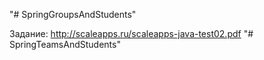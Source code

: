 "# SpringGroupsAndStudents" 

Задание: http://scaleapps.ru/scaleapps-java-test02.pdf
"# SpringTeamsAndStudents" 
